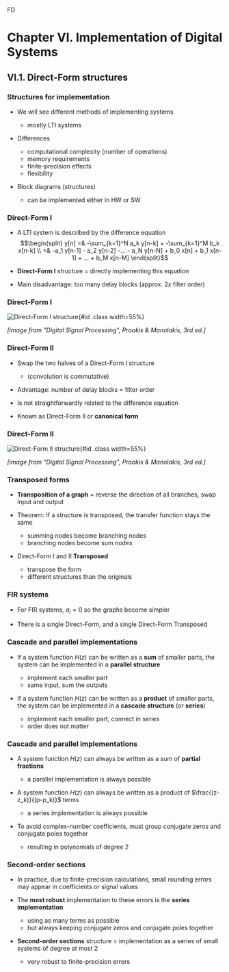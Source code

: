 FD
# Chapter VI. Implementation of Digital Systems

## VI.1. Direct-Form structures

### Structures for implementation

* We will see different methods of implementing systems
    * mostly LTI systems
    
* Differences
    * computational complexity (number of operations)
    * memory requirements
    * finite-precision effects
    * flexibility
    
* Block diagrams (structures)
    * can be implemented either in HW or SW
    
### Direct-Form I

* A LTI system is described by the difference equation
$$\begin{split}
y[n] =& -\sum_{k=1}^N a_k y[n-k] + -\sum_{k=1}^M b_k x[n-k] \\
=& -a_1 y[n-1] - a_2 y[n-2] -... - a_N y[n-N] + b_0 x[n] + b_1 x[n-1] + ... + b_M x[n-M]
\end{split}$$

* **Direct-Form I** structure = directly implementing this equation 

* Main disadvantage: too many delay blocks (approx. $2x$ filter order)

### Direct-Form I

![Direct-Form I structure](img/FD1.png){#id .class width=55%}

*[image from "Digital Signal Processing", Proakis & Manolakis, 3rd ed.]*


### Direct-Form II

* Swap the two halves of a Direct-Form I structure
    * (convolution is commutative)

* Advantage: number of delay blocks = filter order

* Is not straightforwardly related to the difference equation

* Known as Direct-Form II or **canonical form**

### Direct-Form II

![Direct-Form II structure](img/FD2.png){#id .class width=55%}

*[image from "Digital Signal Processing", Proakis & Manolakis, 3rd ed.]*

### Transposed forms

* **Transposition of a graph** = reverse the direction of all branches, swap input and output

* Theorem: If a structure is transposed, the transfer function stays the same
    * summing nodes become branching nodes
    * branching nodes become sum nodes

* Direct-Form I and II **Transposed**
    * transpose the form 
    * different structures than the originals

### FIR systems

* For FIR systems, $a_i = 0$ so the graphs become simpler

* There is a single Direct-Form, and a single Direct-Form Transposed

### Cascade and parallel implementations

* If a system function $H(z)$ can be written as a **sum** of smaller parts,
the system can be implemented in a **parallel structure**
    * implement each smaller part
    * same input, sum the outputs

* If a system function $H(z)$ can be written as a **product** of smaller parts,
the system can be implemented in a **cascade structure** (or **series**)
    * implement each smaller part, connect in series
    * order does not matter

### Cascade and parallel implementations

* A system function $H(z)$ can always be written as a sum of **partial fractions**
    * a parallel implementation is always possible

* A system function $H(z)$ can always be written as a product of $\frac{(z-z_k)}{(p-p_k)}$ terms
    * a series implementation is always possible

* To avoid complex-number coefficients, must group conjugate zeros and conjugate poles together
    * resulting in polynomials of degree 2

### Second-order sections

* In practice, due to finite-precision calculations, small rounding errors may appear
in coefficients or signal values

* The **most robust** implementation to these errors is the **series implementation**
    * using as many terms as possible
    * but always keeping conjugate zeros and conjugate poles together

* **Second-order sections** structure = implementation as a series of small systems of degree at most 2
    * very robust to finite-precision errors
